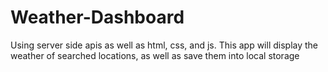 # Weather-Dashboard
Using server side apis as well as html, css, and js. This app will display the weather of searched locations, as well as save them into local storage
